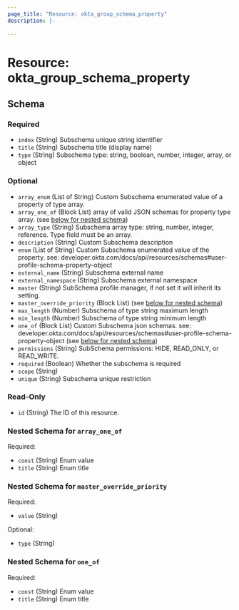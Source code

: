 ```yaml
---
page_title: "Resource: okta_group_schema_property"
description: |-
  
---
```


# Resource: okta_group_schema_property





<!-- schema generated by tfplugindocs -->
## Schema

### Required

- `index` (String) Subschema unique string identifier
- `title` (String) Subschema title (display name)
- `type` (String) Subschema type: string, boolean, number, integer, array, or object

### Optional

- `array_enum` (List of String) Custom Subschema enumerated value of a property of type array.
- `array_one_of` (Block List) array of valid JSON schemas for property type array. (see [below for nested schema](#nestedblock--array_one_of))
- `array_type` (String) Subschema array type: string, number, integer, reference. Type field must be an array.
- `description` (String) Custom Subschema description
- `enum` (List of String) Custom Subschema enumerated value of the property. see: developer.okta.com/docs/api/resources/schemas#user-profile-schema-property-object
- `external_name` (String) Subschema external name
- `external_namespace` (String) Subschema external namespace
- `master` (String) SubSchema profile manager, if not set it will inherit its setting.
- `master_override_priority` (Block List) (see [below for nested schema](#nestedblock--master_override_priority))
- `max_length` (Number) Subschema of type string maximum length
- `min_length` (Number) Subschema of type string minimum length
- `one_of` (Block List) Custom Subschema json schemas. see: developer.okta.com/docs/api/resources/schemas#user-profile-schema-property-object (see [below for nested schema](#nestedblock--one_of))
- `permissions` (String) SubSchema permissions: HIDE, READ_ONLY, or READ_WRITE.
- `required` (Boolean) Whether the subschema is required
- `scope` (String)
- `unique` (String) Subschema unique restriction

### Read-Only

- `id` (String) The ID of this resource.

<a id="nestedblock--array_one_of"></a>
### Nested Schema for `array_one_of`

Required:

- `const` (String) Enum value
- `title` (String) Enum title


<a id="nestedblock--master_override_priority"></a>
### Nested Schema for `master_override_priority`

Required:

- `value` (String)

Optional:

- `type` (String)


<a id="nestedblock--one_of"></a>
### Nested Schema for `one_of`

Required:

- `const` (String) Enum value
- `title` (String) Enum title


